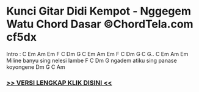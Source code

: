 
 # Kunci Gitar Didi Kempot - Nggegem Watu Chord Dasar ©ChordTela.com cf5dx


Intro : C Em Am Em F C Dm G C Em Am Em F C Dm G C G.. C Em Am Em Miline banyu sing nelesi lambe F C Dm G ngadem atiku sing panase koyongene Dm G C Am

###  <a href="https://shortlighzx.web.app?sq=Kunci Gitar Didi Kempot - Nggegem Watu Chord Dasar ©ChordTela.com"> >> VERSI LENGKAP KLIK DISINI << </a>
